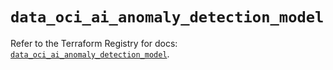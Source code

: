 # `data_oci_ai_anomaly_detection_model`

Refer to the Terraform Registry for docs: [`data_oci_ai_anomaly_detection_model`](https://registry.terraform.io/providers/oracle/oci/6.18.0/docs/data-sources/ai_anomaly_detection_model).
